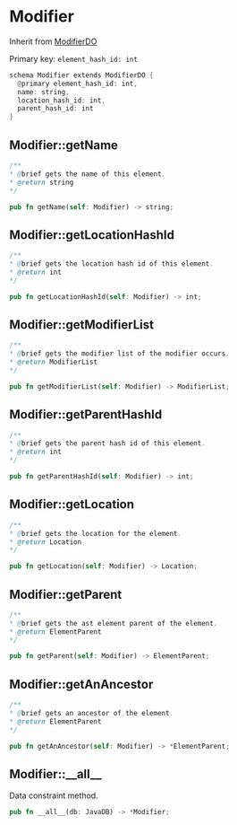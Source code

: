 # Modifier

Inherit from [ModifierDO](./ModifierDO.md)

Primary key: `element_hash_id: int`

```rust
schema Modifier extends ModifierDO {
  @primary element_hash_id: int,
  name: string,
  location_hash_id: int,
  parent_hash_id: int
}
```
## Modifier::getName

```java
/**
* @brief gets the name of this element.
* @return string
*/
```
```rust
pub fn getName(self: Modifier) -> string;
```
## Modifier::getLocationHashId

```java
/**
* @brief gets the location hash id of this element.
* @return int
*/
```
```rust
pub fn getLocationHashId(self: Modifier) -> int;
```
## Modifier::getModifierList

```java
/**
* @brief gets the modifier list of the modifier occurs.
* @return ModifierList 
*/
```
```rust
pub fn getModifierList(self: Modifier) -> ModifierList;
```
## Modifier::getParentHashId

```java
/**
* @brief gets the parent hash id of this element.
* @return int
*/
```
```rust
pub fn getParentHashId(self: Modifier) -> int;
```
## Modifier::getLocation

```java
/**
* @brief gets the location for the element.
* @return Location
*/
```
```rust
pub fn getLocation(self: Modifier) -> Location;
```
## Modifier::getParent

```java
/**
* @brief gets the ast element parent of the element.
* @return ElementParent 
*/
```
```rust
pub fn getParent(self: Modifier) -> ElementParent;
```
## Modifier::getAnAncestor

```java
/**
* @brief gets an ancestor of the element.
* @return ElementParent 
*/
```
```rust
pub fn getAnAncestor(self: Modifier) -> *ElementParent;
```
## Modifier::\_\_all\_\_

Data constraint method.

```rust
pub fn __all__(db: JavaDB) -> *Modifier;
```
